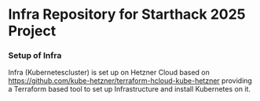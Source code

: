 # Infra Repository for Starthack 2025 Project

### Setup of Infra
Infra (Kubernetescluster) is set up on Hetzner Cloud based on https://github.com/kube-hetzner/terraform-hcloud-kube-hetzner providing a Terraform based tool to set up Infrastructure and install Kubernetes on it.